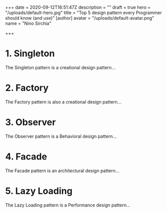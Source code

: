 +++
date = 2020-09-12T16:51:47Z
description = ""
draft = true
hero = "/uploads/default-hero.jpg"
title = "Top 5 design pattern every Programmer should know (and use)"
[author]
avatar = "/uploads/default-avatar.png"
name = "Nino Sirchia"

+++
# 1. Singleton

The Singleton pattern is a creational design pattern...

# 2. Factory

The Factory pattern is also a creational design pattern...

# 3. Observer

The Observer pattern is a Behavioral design pattern...

# 4. Facade

The Facade pattern is an architectural design pattern...

# 5. Lazy Loading

The Lazy Loading pattern is a Performance design pattern...